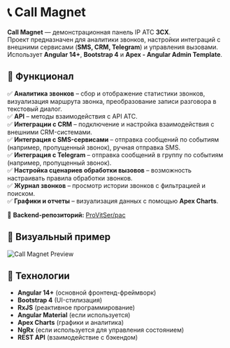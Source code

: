 # 📞 Call Magnet

**Call Magnet** — демонстрационная панель IP АТС **3CX**.  
Проект предназначен для аналитики звонков, настройки интеграций с внешними сервисами (**SMS, CRM, Telegram**) и управления вызовами.  
Использует **Angular 14+**, **Bootstrap 4** и **Apex - Angular Admin Template**.

## 🎯 Функционал

✅ **Аналитика звонков** – сбор и отображение статистики звонков, визуализация маршрута звонка, преобразование записи разговора в текстовый диалог.  
✅ **API** – методы взаимодействия с API АТС.  
✅ **Интеграции с CRM** – подключение и настройка взаимодействия с внешними CRM-системами.  
✅ **Интеграция с SMS-сервисами** – отправка сообщений по событиям (например, пропущенный звонок), ручная отправка SMS.  
✅ **Интеграция с Telegram** – отправка сообщений в группу по событиям (например, пропущенный звонок).  
✅ **Настройка сценариев обработки вызовов** – возможность настраивать правила обработки звонков.  
✅ **Журнал звонков** – просмотр истории звонков с фильтрацией и поиском.  
✅ **Графики и отчеты** – визуализация данных с помощью **Apex Charts**.  

🔗 **Backend-репозиторий:** [ProVitSer/pac](https://github.com/ProVitSer/pac)

## 🎥 Визуальный пример

![Call Magnet Preview](./misc/demo.gif)

## 🚀 Технологии

- **Angular 14+** (основной фронтенд-фреймворк)
- **Bootstrap 4** (UI-стилизация)
- **RxJS** (реактивное программирование)
- **Angular Material** (если используется)
- **Apex Charts** (графики и аналитика)
- **NgRx** (если используется для управления состоянием)
- **REST API** (взаимодействие с бэкендом)
